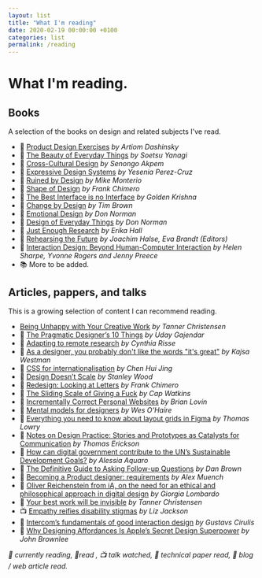 ```yaml
---
layout: list
title: "What I'm reading"
date: 2020-02-19 00:00:00 +0100   
categories: list
permalink: /reading
---
```


# What I'm reading.

## Books
A selection of the books on design and related subjects I've read.

- 📖 [Product Design Exercises](https://productdesigninterview.com/) *by Artiom Dashinsky*   
- 📖 [The Beauty of Everyday Things](https://www.penguin.co.uk/books/311/311112/the-beauty-of-everyday-things/9780241366356.html) *by Soetsu Yanagi*   
- 📓 [Cross-Cultural Design](https://abookapart.com/products/cross-cultural-design) *by Senongo Akpem*   
- 📓 [Expressive Design Systems](https://abookapart.com/products/expressive-design-systems) *by Yesenia Perez-Cruz*   
- 📓 [Ruined by Design](https://www.ruinedby.design) *by Mike Monterio*   
- 📓 [Shape of Design](https://shapeofdesignbook.com) *by Frank Chimero*   
- 📓 [The Best Interface is no Interface](http://www.nointerface.com/book/) *by Golden Krishna*   
- 📓 [Change by Design](https://www.ideo.com/post/change-*by-design) *by Tim Brown*   
- 📓 [Emotional Design](https://www.amazon.com/Emotional-Design-Love-Everyday-Things/dp/0465051367) *by Don Norman*   
- 📓 [Design of Everyday Things](https://mitpress.mit.edu/books/design-everyday-things) *by Don Norman*   
- 📓 [Just Enough Research](https://abookapart.com/products/just-enough-research) *by Erika Hall*   
- 📓 [Rehearsing the Future](https://adk.elsevierpure.com/en/publications/rehearsing-the-future) *by Joachim Halse, Eva Brandt (Editors)*
- 📓 [Interaction Design: Beyond Human-Computer Interaction](https://www.amazon.com/Interaction-Design-Beyond-Human-Computer/dp/0470665769) *by Helen Sharpe, Yvonne Rogers and Jenny Preece*
- 📚 More to be added.


## Articles, pappers, and talks
This is a growing selection of content I can recommend reading.

- [Being Unhappy with Your Creative Work](https://creativesomething.net/post/60749379034/being-unhappy-with-your-creative-work) *by Tanner Christensen*
- 📱 [The Pragmatic Designer’s 10 Things](https://medium.com/@udanium/the-pragmatic-designer-s-10-things-a9f5c30288e2) <em>by Uday Gajendar</em>
- 📱 [Adapting to remote research](https://uxdesign.cc/adapting-to-remote-research-fa84b13bc9ab) *by Cynthia Risse*
- 📱 [As a designer, you probably don't like the words "it's great"​](https://www.linkedin.com/pulse/designer-you-probably-dont-like-words-its-great-kajsa-westman/) *by Kajsa Westman*
- 📱 [CSS for internationalisation](https://www.chenhuijing.com/blog/css-for-i18n/) *by Chen Hui Jing*
- 📱 [Design Doesn’t Scale](https://medium.com/@hellostanley/design-doesnt-scale-4d81e12cbc3e) *by Stanley Wood*
- 📱 [Redesign: Looking at Letters](https://frankchimero.com/blog/2020/looking-at-letters/) *by Frank Chimero*
- 📱 [The Sliding Scale of Giving a Fuck](https://capwatkins.com/blog/the-sliding-scale-of-giving-a-fuck) *by Cap Watkins*
- 📱 [Incrementally Correct Personal Websites](https://brianlovin.com/overthought/incrementally-correct-personal-websites) *by Brian Lovin*
- 📱 [Mental models for designers](https://dropbox.design/article/mental-models-for-designers) *by Wes O'Haire*
- 📱 [Everything you need to know about layout grids in Figma](https://www.figma.com/blog/everything-you-need-to-know-about-layout-grids-in-figma/) *by Thomas Lowry*
- 📄 [Notes on Design Practice: Stories and Prototypes as Catalysts for Communication](http://www.pliant.org/personal/Tom_Erickson/Stories.html) *by Thomas Erickson*
- 📱 [How can digital government contribute to the UN’s Sustainable Development Goals?](https://public.digital/2019/08/22/how-can-digital-government-contribute-to-the-uns-sustainable-development-goals/) *by Alessia Aquaro*
- 📱 [The Definitive Guide to Asking Follow-up Questions](https://medium.com/eightshapes-llc/the-definitive-guide-to-asking-follow-up-questions-5bfcddfa8a2e) *by Dan Brown*
- 📱 [Becoming a Product designer: requirements](https://paper.dropbox.com/published/Becoming-a-Product-designer-requirements-T2TC8MP45MlCG7sqrPhofQw) *by Alex Muench*
- 📱 [Oliver Reichenstein from iA, on the need for an ethical and philosophical approach in digital design](https://medium.com/demagsign/oliver-reichenstein-from-ia-on-the-need-for-an-ethical-and-philosophical-approach-in-digital-c57f2d00738) *by Giorgia Lombardo*
- 📱 [Your best work will be invisible](https://tannerchristensen.com/blog/2019/1/5/your-best-work-will-be-invisible) *by Tanner Christensen*
- 📺 [Empathy reifies disability stigmas](https://interaction19.ixda.org/program/keynote--liz-jackson/) *by Liz Jackson*
- 📱 [Intercom’s fundamentals of good interaction design](https://www.intercom.com/blog/fundamentals-good-interaction-design/) *by Gustavs Cirulis*
- 📱 [Why Designing Affordances Is Apple’s Secret Design Superpower](https://magenta.as/why-designing-affordances-is-apples-secret-design-superpower-2327a9d04106) *by John Brownlee*

<!---

- Nothing to see here
- “The stories we tell and the stories other tell us shape our work, our beliefs, and that’s what shapes us, as designers and people.”

- An interview with Facebook product designer Debashish Paul
- A Framework for Making Better Product Decisions
- How to write case studies for your online portfolio

- 📺 Complexity & Experience in Design

- A Modern Typographic Scale
- 5 online graphic design exercises to boost your skills
- Smoother & sharper shadows with layered box-shadows
- The best tips for giving formal feedback



- Insanely fast redesign exercises
- A checklist to improve your product UI
- The Art of Emotion — Norman’s 3 Levels of Emotional Design
- Designing teamwork: How our customers helped shape the future of Slack

--->

*📖 currently reading, 📓read , 📺 talk watched, 📄 technical paper read, 📱 blog / web article read.*
